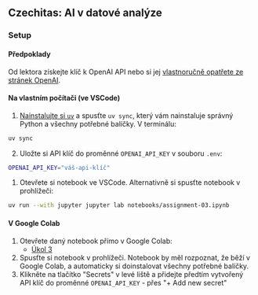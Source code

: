 ## Czechitas: AI v datové analýze

### Setup

#### Předpoklady

Od lektora získejte klíč k OpenAI API nebo si jej [vlastnoručně opatřete ze stránek OpenAI](https://platform.openai.com/api-keys).

#### Na vlastním počítači (ve VSCode)

1. [Nainstalujte si `uv`](https://docs.astral.sh/uv/getting-started/installation/) a spusťte `uv sync`, který vám nainstaluje správný Python a všechny potřebné balíčky. V terminálu:

```bash
uv sync
```

2. Uložte si API klíč do proměnné `OPENAI_API_KEY` v souboru `.env`:

```bash
OPENAI_API_KEY="váš-api-klíč"
```

1. Otevřete si notebook ve VSCode. Alternativně si spusťte notebook v prohlížeči:

```bash
uv run --with jupyter jupyter lab notebooks/assignment-03.ipynb
```

#### V Google Colab

1. Otevřete daný notebook přímo v Google Colab:
    - [Úkol 3](https://colab.research.google.com/github/shippy/czechitas-ai-data/blob/main/notebooks/assignment-03.ipynb)
2. Spusťte si notebook v prohlížeči. Notebook by měl rozpoznat, že běží v Google Colab, a automaticky si doinstalovat všechny potřebné balíčky.
3. Klikněte na tlačítko "Secrets" v levé liště a přidejte předtím vytvořený API klíč do proměnné `OPENAI_API_KEY` - přes "+ Add new secret"